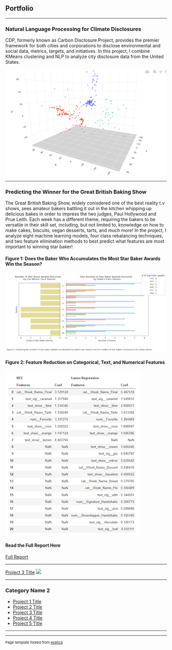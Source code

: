 ## Portfolio

---
### Natural Language Processing for Climate Disclosures
CDP, formerly known as Carbon Disclosure Project, provides the premier framework for both cities and corporations to disclose environmental and social data, metrics, targets, and initiatives. In this project, I combine KMeans clustering and NLP to analyze city disclosure data from the United States.

<img src="images/Capstone3_Clustering.png?raw=true"/>

---
### Predicting the Winner for the Great British Baking Show
The Great British Baking Show, widely conisdered one of the best reality t.v shows, sees amateur bakers battling it out in the kitchen whipping up delicious bakes in order to impress the two judges, Paul Hollywood and Prue Leith. Each week has a different theme, requiring the bakers to be versatile in their skill set, including, but not limited to, knowledge on how to make cakes, biscuits, vegan desserts, tarts, and much more! In the project, I analyze eight machine learning models, four class rebalancing techniques, and two feature elimination methods to best predict what features are most important to winning star baker!

#### Figure 1: Does the Baker Who Accumulates the Most Star Baker Awards Win the Season?

<img src="images/Star_Bakers_Capstone_2.png?raw=true"/>

#### Figure 2: Feature Reduction on Categorical, Text, and Numerical Features

<img src="images/Feature_Reduction_Capstone_2.png?raw=true"/>

#### Read the Full Report Here
[Full Report](https://github.com/mgargiulo07/Springboard-Data-Science-Course/blob/master/Capstone_Projects/Capstone_2/Final%20Report/Final_Report.pdf)



---
[Project 3 Title](http://example.com/)
<img src="images/dummy_thumbnail.jpg?raw=true"/>

---

### Category Name 2

- [Project 1 Title](http://example.com/)
- [Project 2 Title](http://example.com/)
- [Project 3 Title](http://example.com/)
- [Project 4 Title](http://example.com/)
- [Project 5 Title](http://example.com/)

---




---
<p style="font-size:11px">Page template forked from <a href="https://github.com/evanca/quick-portfolio">evanca</a></p>
<!-- Remove above link if you don't want to attibute -->
